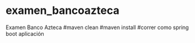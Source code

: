 # examen_bancoazteca
Examen Banco Azteca
#maven clean
#maven install
#correr como spring boot aplicación
